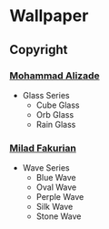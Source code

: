 # Wallpaper

## Copyright

### [Mohammad Alizade](https://unsplash.com/@mohamadaz)

- Glass Series
    - Cube Glass
    - Orb Glass
    - Rain Glass

### [Milad Fakurian](https://unsplash.com/@fakurian)

- Wave Series
    - Blue Wave
    - Oval Wave
    - Perple Wave
    - Silk Wave
    - Stone Wave

